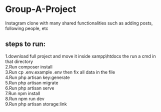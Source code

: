 # Group-A-Project
Instagram clone with many shared functionalities such as adding posts, following people, etc

## steps to run: 
1.download full project and move it inside xampp\htdocs the run a cmd in that directory  
2.Run composer install  
3.Run cp .env.example .env then fix all data in the file  
4.Run php artisan key:generate  
5.Run php artisan migrate  
6.Run php artisan serve  
7.Run npm install  
8.Run npm run dev  
9.Run php artisan storage:link  
